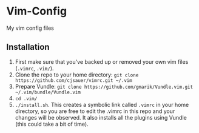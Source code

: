 # Vim-Config
My vim config files


## Installation

1. First make sure that you've backed up or removed your own vim files (`.vimrc`, `.vim/`).
2. Clone the repo to your home directory: `git clone https://github.com/cjsauer/vimrc.git ~/.vim`
3. Prepare Vundle: `git clone https://github.com/gmarik/Vundle.vim.git ~/.vim/bundle/Vundle.vim`
4. `cd .vim/`
5. `./install.sh`. This creates a symbolic link called `.vimrc` in your home directory, so you are free to edit the .vimrc in this repo and your changes will be observed. It also installs all the plugins using Vundle (this could take a bit of time).
